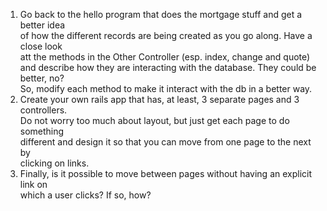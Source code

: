 1) Go	back	to	the	hello	program	that	does the	mortgage	stuff	and	get	a	better	idea	
of	how	the	different	records	are	being	created	as	you	go	along.	Have	a	close	look	
att	the	methods	in	the	Other	Controller	(esp.	index,	change	and	quote)	and	
describe	how	they	are	interacting	with	the	database.		They	could	be	better,	no?		
So,	modify	each	method	to	make	it	interact	with	the	db	in	a	better	way.
2) Create	your	own	rails	app	that	has,	at	least,	3	separate	pages	and	3	controllers.		
Do	not	worry too	much about	layout,	but	just	get	each	page	to	do	something	
different and	design	it	so	that	you	can	move	from	one	page	to	the	next	by	
clicking	on	links.		
3) Finally,	is	it	possible	to	move	between	pages	without having	an	explicit	link	on	
which	a	user	clicks?		If	so,	how?
